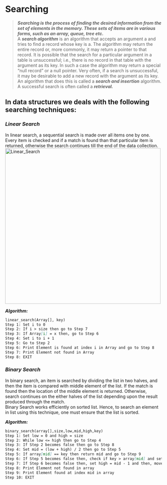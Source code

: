 # Searching
> ***Searching is the process of finding the desired information from the set of elements in the memory. These sets of items are in various forms, such as an array, queue, tree etc.*** <br>
A ***search algorithm*** is an algorithm that accepts an argument a and tries to find a record whose key is a. The algorithm may return the entire record or, more commonly, it may return a pointer to that record. It is possible that the search for a particular argument in a table is unsuccessful; i.e., there is no record in that table with the argument as its key. In such a case the algorithm may return a special “null record” or a null pointer. Very often, if a search is unsuccessful, it may be desirable to add a new record with the argument as its key. An algorithm that does this is called a ***search and insertion*** algorithm. A successful search is often called a ***retrieval.***

## In data structures we deals with the following searching techniques:
### _Linear Search_
In linear search, a sequential search is made over all items one by one. Every item is checked and if a match is found than that particular item is returned, otherwise the search      continues till the end of the data collection.
<br>
<img align="center" alt="Linear_Search" width="500px" src = "https://www.tutorialspoint.com/data_structures_algorithms/images/linear_search.gif"/>

***Algorithm:*** <br>
```md
linear_search(Array[], key) 
Step 1: Set i to 0
Step 2: If i > size then go to Step 7
Step 3: If Array[i] = x then, go to Step 6 
Step 4: Set i to i + 1 
Step 5: Go to Step 2
Step 6: Print Element is found at index i in Array and go to Step 8
Step 7: Print Element not found in Array 
Step 8: EXIT
```

### _Binary Search_
In binary search, an item is searched by dividing the list in two halves, and then the item is compared with middle element of the list. If the match is found then the location of the middle element is returned. Otherwise, search continues on the either halves of the list depending upon the result produced through the match.
<br>
Binary Search works efficiently on sorted list. Hence, to search an element in list using this technique, one must ensure that the list is sorted.


***Algorithm:*** <br>
```md
binary_search(array[],size,low,mid,high,key) 
Step 1: Set low = 0 and high = size 
Step 2: While low <= high then go to Step 4
Step 3: If Step 2 becomes false then go to Step 8
Step 4: Set mid = (low + high) / 2 then go to Step 5
Step 5: If array[mid] == key then return mid and go to Step 9
Step 6: If Step 5 becomes false then, check if key > array[mid] and set low = mid + 1 and then, moves to Step 2
Step 7: If Step 6 becomes false then, set high = mid - 1 and then, moves to Step 2
Step 8: Print Element not found in array 
Step 9: Print Element found at index mid in array 
Step 10: EXIT
```

